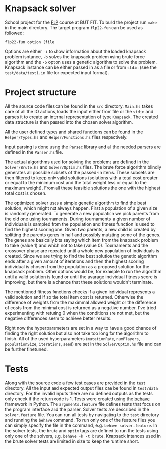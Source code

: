 # Knapsack solver

School project for the [FLP](https://www.fit.vut.cz/study/course/FLP/.cs) course at BUT FIT. To build the project run `make` in the main directory. The target program `flp22-fun` can be used as followed:

`flp22-fun option [file]`

Options are either `-i` to show information about the loaded knapsack problem isntance, `-b` solves the knapsack problem using brute force algorithm and the `-o` option uses a genetic algorithm to solve the problem. Knapsack instance can be either passed in as a file or from `stdin` (see the `test/data/test1.in` file for expected input format).

# Project structure
All the source code files can be found in the `src` directory. `Main.hs` takes care of all the IO actions, loads the input either from file or the `stdin` and parses it to create an internal representation of type `Knapsack`. The created data structure is then passed into the chosen solver algorithm.

All the user defined types and shared functions can be found in the `Helper/Types.hs` and `Helper/Functions.hs` files respectively.

Input parsing is done using the `Parsec` library and all the needed parsers are defined in the `Parser.hs` file.

The actual algorithms used for solving the problems are defined in the `Solver/Brute.hs` and `Solver/Optim.hs` files. The brute force algorithm blindly generates all possible subsets of the passed-in items. These subsets are then filtered to keep only valid solutions (solutions with a total cost greater or equal to the minimum cost and the total weight less or equal to the maximum weight). From all these feasible solutions the one with the highest total cost is chosen.

The optimized solver uses a simple genetic algorithm to find the best solution, which might not always happen. First a population of a given size is randomly generated. To generate a new population we pick parents from the old one using tournaments. During tournaments, a given number of individuals is sampled from the population and fitness function is used to find the highest scoring one. Given two parents, a new child is created by splitting the parents genes in half and possibly mutating some of the genes. The genes are basically bits saying which item from the knapsack problem to take (value 1) and which not to take (value 0).
Tournaments and the crossover phase are repeated until a whole new population of individuals is created. Since we are trying to find the best solution the genetic algorithm ends after a given amount of iterations and then the highest scoring individual is chosen from the population as a proposed solution for the knapsack problem. Other options would be, for example to run the algorithm until a valid solution is found or until the avarage individual fitness score is improving, but there is a chance that these solutions wouldn't terminate.

The mentioned fitness functions checks if a given individual represents a valid solution and if so the total item cost is returned. Otherwise the difference of weights from the maximmal allowed weight or the difference of costs from the minimal cost is returned as a negative number. I've tried experimenting with returing 0 when the conditions are not met, but the negative differences seem to achieve better results.

Right now the hyperparameters are set in a way to have a good chance of finding the right solution but also not take too long for the algorithm to finish. All of the used hyperparameters (`mutationRate`, `numPlayers`, `populationSize`, `iterations`, `seed`) are set in the `Solver/Optim.hs` file and can be further finetuned.

# Tests
Along with the source code a few test cases are provided in the `test` directory. All the input and expected output files can be found in `test/data` directory. For the invalid inputs there are no defined outputs as the tests only check if the return code is 1. Tests were created using the [behave](https://behave.readthedocs.io/en/stable/index.html) framework in Python. The `arguments.feature` file defines tests that focus on the program interface and the parser. Solver tests are described in the `solver.feature` file. You can run all tests by navigating to the `test` directory and running the `behave` command. To run only one of the feature files you can simply specify the file in the command, e.g. `behave solver.feature`. In the solver tests, the `brute` and `optim` tags are defined to run the tests using only one of the solvers, e.g. `behave -k -t brute`. Knapsack intances used in the brute solver tests are limited in size to keep the runtime short.

